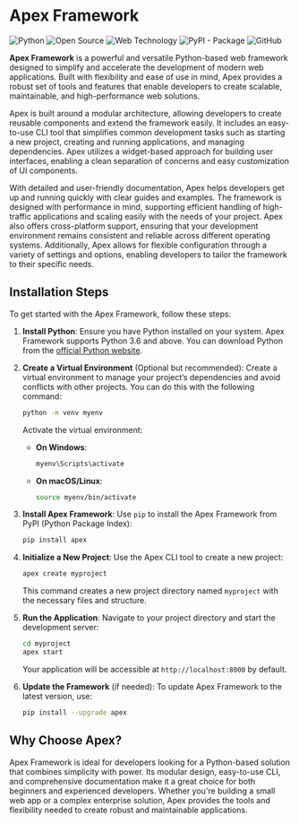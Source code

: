 # Apex Framework

![Python](https://img.shields.io/badge/Python-3.6%2B-blue)
![Open Source](https://img.shields.io/badge/Open%20Source-Yes-brightgreen)
![Web Technology](https://img.shields.io/badge/Web%20Technology-HTML%2FCSS%2FJS-orange)
![PyPI - Package](https://img.shields.io/pypi/v/apex)
![GitHub](https://img.shields.io/github/license/username/apex-framework)

**Apex Framework** is a powerful and versatile Python-based web framework designed to simplify and accelerate the development of modern web applications. Built with flexibility and ease of use in mind, Apex provides a robust set of tools and features that enable developers to create scalable, maintainable, and high-performance web solutions.

Apex is built around a modular architecture, allowing developers to create reusable components and extend the framework easily. It includes an easy-to-use CLI tool that simplifies common development tasks such as starting a new project, creating and running applications, and managing dependencies. Apex utilizes a widget-based approach for building user interfaces, enabling a clean separation of concerns and easy customization of UI components.

With detailed and user-friendly documentation, Apex helps developers get up and running quickly with clear guides and examples. The framework is designed with performance in mind, supporting efficient handling of high-traffic applications and scaling easily with the needs of your project. Apex also offers cross-platform support, ensuring that your development environment remains consistent and reliable across different operating systems. Additionally, Apex allows for flexible configuration through a variety of settings and options, enabling developers to tailor the framework to their specific needs.

## Installation Steps

To get started with the Apex Framework, follow these steps:

1. **Install Python**: Ensure you have Python installed on your system. Apex Framework supports Python 3.6 and above. You can download Python from the [official Python website](https://www.python.org/downloads/).

2. **Create a Virtual Environment** (Optional but recommended): Create a virtual environment to manage your project’s dependencies and avoid conflicts with other projects. You can do this with the following command:
   ```bash
   python -m venv myenv
   ```
   Activate the virtual environment:
   - **On Windows**:
     ```bash
     myenv\Scripts\activate
     ```
   - **On macOS/Linux**:
     ```bash
     source myenv/bin/activate
     ```

3. **Install Apex Framework**: Use `pip` to install the Apex Framework from PyPI (Python Package Index):
   ```bash
   pip install apex
   ```

4. **Initialize a New Project**: Use the Apex CLI tool to create a new project:
   ```bash
   apex create myproject
   ```
   This command creates a new project directory named `myproject` with the necessary files and structure.

5. **Run the Application**: Navigate to your project directory and start the development server:
   ```bash
   cd myproject
   apex start
   ```
   Your application will be accessible at `http://localhost:8000` by default.

6. **Update the Framework** (if needed): To update Apex Framework to the latest version, use:
   ```bash
   pip install --upgrade apex
   ```

## Why Choose Apex?

Apex Framework is ideal for developers looking for a Python-based solution that combines simplicity with power. Its modular design, easy-to-use CLI, and comprehensive documentation make it a great choice for both beginners and experienced developers. Whether you're building a small web app or a complex enterprise solution, Apex provides the tools and flexibility needed to create robust and maintainable applications.

```
